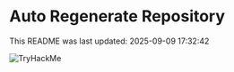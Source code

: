 # Auto Regenerate Repository

This README was last updated: 2025-09-09 17:32:42

 ![TryHackMe](https://tryhackme.com/badge/533634)